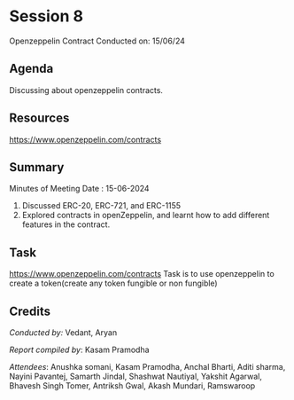 
# Session 8
Openzeppelin Contract
Conducted on: 15/06/24

## Agenda
Discussing about openzeppelin contracts.
## Resources
https://www.openzeppelin.com/contracts

## Summary
Minutes of Meeting Date : 15-06-2024
1. Discussed ERC-20, ERC-721, and ERC-1155
2. Explored contracts in    openZeppelin, and learnt how to add different features in the contract.


## Task
https://www.openzeppelin.com/contracts Task is to  use openzeppelin to create a token(create any token fungible or non fungible)
## Credits
*Conducted by:* Vedant, Aryan

*Report compiled by*: Kasam Pramodha

*Attendees*: Anushka somani,
Kasam Pramodha,
Anchal Bharti,
Aditi sharma,
Nayini Pavantej,
Samarth Jindal,
Shashwat Nautiyal,
Yakshit Agarwal,
Bhavesh Singh Tomer,
Antriksh Gwal,
Akash Mundari,
Ramswaroop

 
